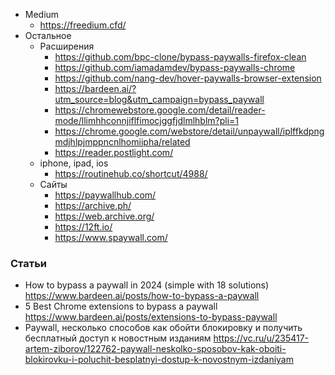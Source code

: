 - Medium
  - https://freedium.cfd/
- Остальное
  - Расширения
    - https://github.com/bpc-clone/bypass-paywalls-firefox-clean
    - https://github.com/iamadamdev/bypass-paywalls-chrome
    - https://github.com/nang-dev/hover-paywalls-browser-extension
    - https://bardeen.ai/?utm_source=blog&utm_campaign=bypass_paywall
    - https://chromewebstore.google.com/detail/reader-mode/llimhhconnjiflfimocjggfjdlmlhblm?pli=1
    - https://chrome.google.com/webstore/detail/unpaywall/iplffkdpngmdjhlpjmppncnlhomiipha/related
    - https://reader.postlight.com/
  - iphone, ipad, ios
    - https://routinehub.co/shortcut/4988/
  - Сайты
    - https://paywallhub.com/
    - https://archive.ph/
    - https://web.archive.org/
    - https://12ft.io/
    - https://www.spaywall.com/

### Статьи

- How to bypass a paywall in 2024 (simple with 18 solutions) https://www.bardeen.ai/posts/how-to-bypass-a-paywall
- 5 Best Chrome extensions to bypass a paywall https://www.bardeen.ai/posts/extensions-to-bypass-paywall
- Paywall, несколько способов как обойти блокировку и получить бесплатный доступ к новостным изданиям https://vc.ru/u/235417-artem-ziborov/122762-paywall-neskolko-sposobov-kak-oboiti-blokirovku-i-poluchit-besplatnyi-dostup-k-novostnym-izdaniyam
